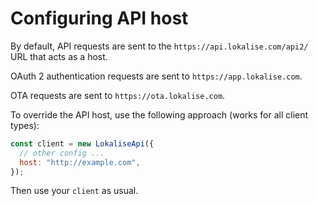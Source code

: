 # Configuring API host

By default, API requests are sent to the `https://api.lokalise.com/api2/` URL that acts as a host.

OAuth 2 authentication requests are sent to `https://app.lokalise.com`.

OTA requests are sent to `https://ota.lokalise.com`.

To override the API host, use the following approach (works for all client types):

```js
const client = new LokaliseApi({
  // other config ...
  host: "http://example.com",
});
```

Then use your `client` as usual.